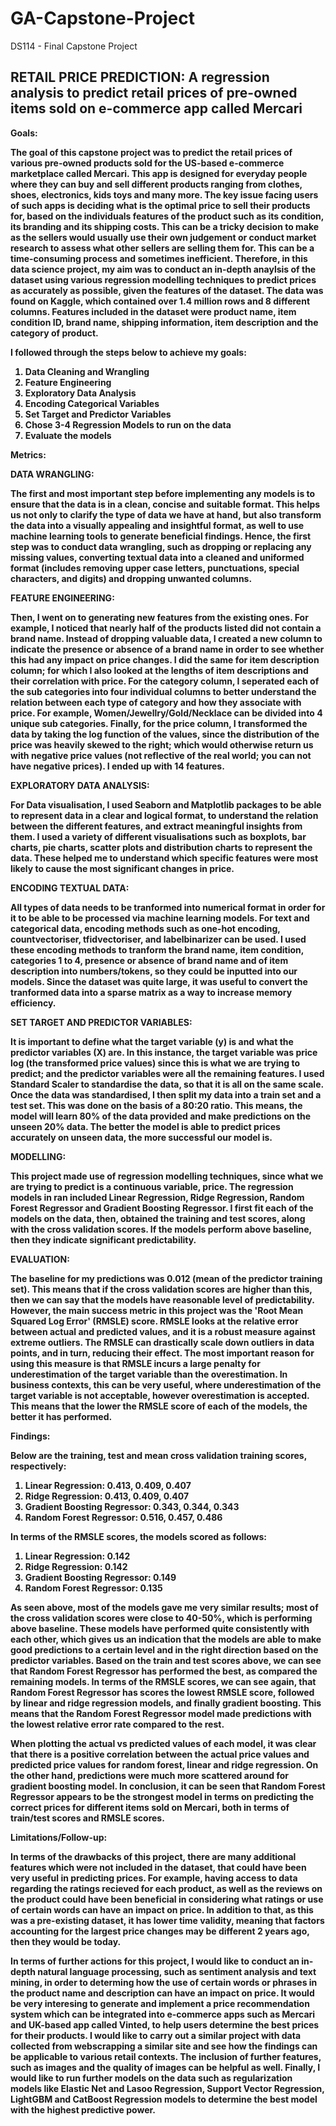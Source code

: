 # GA-Capstone-Project
DS114 - Final Capstone Project

## RETAIL PRICE PREDICTION: A regression analysis to predict retail prices of pre-owned items sold on e-commerce app called Mercari ##

<b> Goals: <b>
  
The goal of this capstone project was to predict the retail prices of various pre-owned products sold for the US-based e-commerce marketplace called Mercari. This app is designed for everyday people where they can buy and sell different products ranging from clothes, shoes, electronics, kids toys and many more. The key issue facing users of such apps is deciding what is the optimal price to sell their products for, based on the individuals features of the product such as its condition, its branding and its shipping costs. This can be a tricky decision to make as the sellers would usually use their own judgement or conduct market research to assess what other sellers are selling them for. This can be a time-consuming process and sometimes inefficient. Therefore, in this data science project, my aim was to conduct an in-depth anaylsis of the dataset using various regression modelling techniques to predict prices as accurately as possible, given the features of the dataset. The data was found on Kaggle, which contained over 1.4 million rows and 8 different columns. Features included in the dataset were product name, item condition ID, brand name, shipping information, item description and the category of product. 

I followed through the steps below to achieve my goals:
1. Data Cleaning and Wrangling
2. Feature Engineering
3. Exploratory Data Analysis
4. Encoding Categorical Variables
5. Set Target and Predictor Variables 
6. Chose 3-4 Regression Models to run on the data 
7. Evaluate the models 

<b> Metrics: <b>
  
DATA WRANGLING:

 The first and most important step before implementing any models is to ensure that the data is in a clean, concise and suitable format. This helps us not only to clarify the type of data we have at hand, but also transform the data into a visually appealing and insightful format, as well to use machine learning tools to generate beneficial findings. Hence, the first step was to conduct data wrangling, such as dropping or replacing any missing values, converting textual data into a cleaned and uniformed format (includes removing upper case letters, punctuations, special characters, and digits) and dropping unwanted columns.  


FEATURE ENGINEERING:

 Then, I went on to generating new features from the existing ones. For example, I noticed that nearly half of the products listed did not contain a brand name. Instead of dropping valuable data, I created a new column to indicate the presence or absence of a brand name in order to see whether this had any impact on price changes. I did the same for item description column; for which I also looked at the lengths of item descriptions and their correlation with price. For the category column, I seperated each of the sub categories into four individual columns to better understand the relation between each type of category and how they associate with price. For example, Women/Jewellry/Gold/Necklace can be divided into 4 unique sub categories. Finally, for the price column, I transformed the data by taking the log function of the values, since the distribution of the price was heavily skewed to the right; which would otherwise return us with negative price values (not reflective of the real world; you can not have negative prices). I ended up with 14 features. 


EXPLORATORY DATA ANALYSIS:

 For Data visualisation, I used Seaborn and Matplotlib packages to be able to represent data in a clear and logical format, to understand the relation between the different features, and extract meaningful insights from them. I used a variety of different visualisations such as boxplots, bar charts, pie charts, scatter plots and distribution charts to represent the data. These helped me to understand which specific features were most likely to cause the most significant changes in price. 


ENCODING TEXTUAL DATA:

 All types of data needs to be tranformed into numerical format in order for it to be able to be processed via machine learning models. For text and categorical data, encoding methods such as one-hot encoding, countvectoriser, tfidvectoriser, and labelbinarizer can be used. I used these encoding methods to tranform the brand name, item condition, categories 1 to 4, presence or absence of brand name and of item description into numbers/tokens, so they could be inputted into our models. Since the dataset was quite large, it was useful to convert the tranformed data into a sparse matrix as a way to increase memory efficiency. 


SET TARGET AND PREDICTOR VARIABLES:

 It is important to define what the target variable (y) is and what the predictor variables (X) are. In this instance, the target variable was price log (the transformed price values) since this is what we are trying to predict; and the predictor variables were all the remaining features. I used Standard Scaler to standardise the data, so that it is all on the same scale. Once the data was standardised, I then split my data into a train set and a test set. This was done on the basis of a 80:20 ratio. This means, the model will learn 80% of the data provided and make predictions on the unseen 20% data. The better the model is able to predict prices accurately on unseen data, the more successful our model is. 


MODELLING:

 This project made use of regression modelling techniques, since what we are trying to predict is a continuous variable, price. The regression models in ran included Linear Regression, Ridge Regression, Random Forest Regressor and Gradient Boosting Regressor. I first fit each of the models on the data, then, obtained the training and test scores, along with the cross validation scores. If the models perform above baseline, then they indicate significant predictability. 


EVALUATION:

 The baseline for my predictions was 0.012 (mean of the predictor training set). This means that if the cross validation scores are higher than this, then we can say that the models have reasonable level of predictability. However, the main success metric in this project was the 'Root Mean Squared Log Error' (RMSLE) score. RMSLE looks at the relative error between actual and predicted values, and it is a robust measure against extreme outliers. The RMSLE can drastically scale down outliers in data points, and in turn, reducing their effect. The most important reason for using this measure is that RMSLE incurs a large penalty for underestimation of the target variable than the overestimation. In business contexts, this can be very useful, where underestimation of the target variable is not acceptable, however overestimation is accepted. This means that the lower the RMSLE score of each of the models, the better it has performed.    

<b> Findings: <b>
  
  Below are the training, test and mean cross validation training scores, respectively:
 1. Linear Regression: 0.413, 0.409, 0.407
 2. Ridge Regression: 0.413, 0.409, 0.407
 3. Gradient Boosting Regressor: 0.343, 0.344, 0.343 
 4. Random Forest Regressor: 0.516, 0.457, 0.486
    
In terms of the RMSLE scores, the models scored as follows:
 1. Linear Regression: 0.142
 2. Ridge Regression: 0.142
 3. Gradient Boosting Regressor: 0.149 
 4. Random Forest Regressor: 0.135
    
As seen above, most of the models gave me very similar results; most of the cross validation scores were close to 40-50%, which is performing above baseline. These models have performed quite consistently with each other, which gives us an indication that the models are able to make good predictions to a certain level and in the right direction based on the predictor variables. Based on the train and test scores above, we can see that Random Forest Regressor has performed the best, as compared the remaining models. In terms of the RMSLE scores, we can see again, that Random Forest Regressor has scores the lowest RMSLE score, followed by linear and ridge regression models, and finally gradient boosting. This means that the Random Forest Regressor model made predictions with the lowest relative error rate compared to the rest. 
 
When plotting the actual vs predicted values of each model, it was clear that there is a positive correlation between the actual price values and predicted price values for random forest, linear and ridge regression. On the other hand, predictions were much more scattered around for gradient boosting model.  In conclusion, it can be seen that Random Forest Regressor appears to be the strongest model in terms on predicting the correct prices for different items sold on Mercari, both in terms of train/test scores and RMSLE scores. 

<b> Limitations/Follow-up: <b>
  
  In terms of the drawbacks of this project, there are many additional features which were not included in the dataset, that could have been very useful in predicting prices. For example, having access to data regarding the ratings recieved for each product, as well as the reviews on the product could have been beneficial in considering what ratings or use of certain words can have an impact on price. In addition to that, as this was a pre-existing dataset, it has lower time validity, meaning that factors accounting for the largest price changes may be different 2 years ago, then they would be today. 

In terms of further actions for this project, I would like to conduct an in-depth natural language processing, such as sentiment analysis and text mining, in order to determing how the use of certain words or phrases in the product name and description can have an impact on price. It would be very interesing to generate and implement a price recommendation system which can be integrated into e-commerce apps such as Mercari and UK-based app called Vinted, to help users determine the best prices for their products. I would like to carry out a similar project with data collected from webscrapping a similar site and see how the findings can be applicable to various retail contexts. The inclusion of further features, such as images and the quality of images can be helpful as well.  Finally, I would like to run further models on the data such as regularization models like Elastic Net and Lasoo Regression, Support Vector Regression, LightGBM and CatBoost Regression models to determine the best model with the highest predictive power.  




